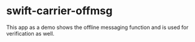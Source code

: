 # swift-carrier-offmsg
This app as a demo shows the offline messaging function and is used for verification as well.
